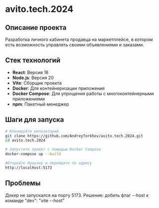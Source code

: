 # avito.tech.2024

## Описание проекта

Разработка личного кабинета продавца на маркетплейсе, в котором есть возможность управлять своими объявлениями и заказами.

## Стек технологий

- **React**: Версия 18
- **Node.js**: Версия 20
- **Vite**: Сборщик проекта
- **Docker**: Для контейнеризации приложения
- **Docker Compose**: Для упрощения работы с многоконтейнерными приложениями
- **npm**: Пакетный менеджер

## Шаги для запуска

```bash
# Клонируйте репозиторий
git clone https://github.com/AndreyTorkhov/avito.tech.2024.git
cd avito.tech.2024

# Запустите проект с помощью Docker Compose
docker-compose up --build

#Откройте браузер и перейдите по адресу
http://localhost:5173
```

## Проблемы

Докер не запускался на порту 5173. Решение: добить флаг --host к команде "dev": "vite --host"
